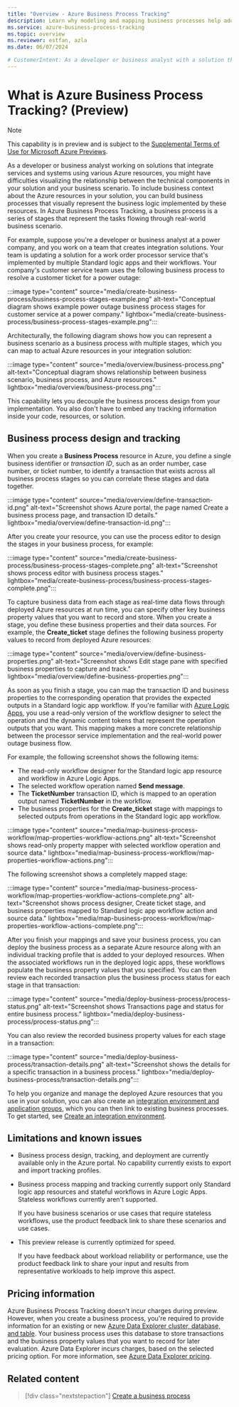 ```yaml
---
title: "Overview - Azure Business Process Tracking"
description: Learn why modeling and mapping business processes help add business context to Azure resources in your integration solution.
ms.service: azure-business-process-tracking
ms.topic: overview
ms.reviewer: estfan, azla
ms.date: 06/07/2024

# CustomerIntent: As a developer or business analyst with a solution that has multiple or different Azure resources that integrate various services and systems, I want a way to visualize my organization's business processes and map them to the actual Azure resources that implement those use cases. For our business, I also want to record key business data that moves through these resources to gain better insight about how our solutions perform.
---
```


# What is Azure Business Process Tracking? (Preview)

> [!NOTE]
>
> This capability is in preview and is subject to the 
> [Supplemental Terms of Use for Microsoft Azure Previews](https://azure.microsoft.com/support/legal/preview-supplemental-terms/).

As a developer or business analyst working on solutions that integrate services and systems using various Azure resources, you might have difficulties visualizing the relationship between the technical components in your solution and your business scenario. To include business context about the Azure resources in your solution, you can build business processes that visually represent the business logic implemented by these resources. In Azure Business Process Tracking, a business process is a series of stages that represent the tasks flowing through real-world business scenario.

For example, suppose you're a developer or business analyst at a power company, and you work on a team that creates integration solutions. Your team is updating a solution for a work order processor service that's implemented by multiple Standard logic apps and their workflows. Your company's customer service team uses the following business process to resolve a customer ticket for a power outage:

:::image type="content" source="media/create-business-process/business-process-stages-example.png" alt-text="Conceptual diagram shows example power outage business process stages for customer service at a power company." lightbox="media/create-business-process/business-process-stages-example.png":::

Architecturally, the following diagram shows how you can represent a business scenario as a business process with multiple stages, which you can map to actual Azure resources in your integration solution:

:::image type="content" source="media/overview/business-process.png" alt-text="Conceptual diagram shows relationship between business scenario, business process, and Azure resources." lightbox="media/overview/business-process.png":::

This capability lets you decouple the business process design from your implementation. You also don't have to embed any tracking information inside your code, resources, or solution.

<a name="business-process-design"></a>

## Business process design and tracking

When you create a **Business Process** resource in Azure, you define a single business identifier or *transaction ID*, such as an order number, case number, or ticket number, to identify a transaction that exists across all business process stages so you can correlate these stages and data together.

:::image type="content" source="media/overview/define-transaction-id.png" alt-text="Screenshot shows Azure portal, the page named Create a business process page, and transaction ID details." lightbox="media/overview/define-transaction-id.png":::

After you create your resource, you can use the process editor to design the stages in your business process, for example:

:::image type="content" source="media/create-business-process/business-process-stages-complete.png" alt-text="Screenshot shows process editor with business process stages." lightbox="media/create-business-process/business-process-stages-complete.png":::

To capture business data from each stage as real-time data flows through deployed Azure resources at run time, you can specify other key business property values that you want to record and store. When you create a stage, you define these business properties and their data sources. For example, the **Create_ticket** stage defines the following business property values to record from deployed Azure resources:

:::image type="content" source="media/overview/define-business-properties.png" alt-text="Screenshot shows Edit stage pane with specified business properties to capture and track." lightbox="media/overview/define-business-properties.png":::

As soon as you finish a stage, you can map the transaction ID and business properties to the corresponding operation that provides the expected outputs in a Standard logic app workflow. If you're familiar with [Azure Logic Apps](../logic-apps/logic-apps-overview.md), you use a read-only version of the workflow designer to select the operation and the dynamic content tokens that represent the operation outputs that you want. This mapping makes a more concrete relationship between the processor service implementation and the real-world power outage business flow.

For example, the following screenshot shows the following items:

- The read-only workflow designer for the Standard logic app resource and workflow in Azure Logic Apps.
- The selected workflow operation named **Send message**.
- The **TicketNumber** transaction ID, which is mapped to an operation output named **TicketNumber** in the workflow.
- The business properties for the **Create_ticket** stage with mappings to selected outputs from operations in the Standard logic app workflow.

:::image type="content" source="media/map-business-process-workflow/map-properties-workflow-actions.png" alt-text="Screenshot shows read-only property mapper with selected workflow operation and source data." lightbox="media/map-business-process-workflow/map-properties-workflow-actions.png":::

The following screenshot shows a completely mapped stage:

:::image type="content" source="media/map-business-process-workflow/map-properties-workflow-actions-complete.png" alt-text="Screenshot shows process designer, Create ticket stage, and business properties mapped to Standard logic app workflow action and source data." lightbox="media/map-business-process-workflow/map-properties-workflow-actions-complete.png":::

After you finish your mappings and save your business process, you can deploy the business process as a separate Azure resource along with an individual tracking profile that is added to your deployed resources. When the associated workflows run in the deployed logic apps, these workflows populate the business property values that you specified. You can then review each recorded transaction plus the business process status for each stage in that transaction:

:::image type="content" source="media/deploy-business-process/process-status.png" alt-text="Screenshot shows Transactions page and status for entire business process." lightbox="media/deploy-business-process/process-status.png":::

You can also review the recorded business property values for each stage in a transaction:

:::image type="content" source="media/deploy-business-process/transaction-details.png" alt-text="Screenshot shows the details for a specific transaction in a business process." lightbox="media/deploy-business-process/transaction-details.png":::

To help you organize and manage the deployed Azure resources that you use in your solution, you can also create an [integration environment and application groups](../integration-environments/overview.md), which you can then link to existing business processes. To get started, see [Create an integration environment](../integration-environments/create-integration-environment.md).

## Limitations and known issues

- Business process design, tracking, and deployment are currently available only in the Azure portal. No capability currently exists to export and import tracking profiles.

- Business process mapping and tracking currently support only Standard logic app resources and stateful workflows in Azure Logic Apps. Stateless workflows currently aren't supported.

  If you have business scenarios or use cases that require stateless workflows, use the product feedback link to share these scenarios and use cases. 

- This preview release is currently optimized for speed.

  If you have feedback about workload reliability or performance, use the product feedback link to share your input and results from representative workloads to help improve this aspect.

## Pricing information

Azure Business Process Tracking doesn't incur charges during preview. However, when you create a business process, you're required to provide information for an existing or new [Azure Data Explorer cluster, database, and table](/azure/data-explorer/create-cluster-and-database). Your business process uses this database to store transactions and the business property values that you want to record for later evaluation. Azure Data Explorer incurs charges, based on the selected pricing option. For more information, see [Azure Data Explorer pricing](https://azure.microsoft.com/pricing/details/data-explorer/#pricing).

## Related content

> [!div class="nextstepaction"]
> [Create a business process](create-business-process.md)
